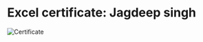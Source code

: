 # Excel certificate: Jagdeep singh

![Certificate](https://drive.google.com/file/d/1LIaYNFwbjdxUbLBXVSZIWusmNIROS_UT/view?usp=drivesdk)

